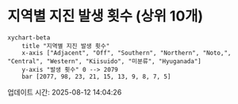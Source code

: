 # 지역별 지진 발생 횟수 (상위 10개)

```mermaid
xychart-beta
    title "지역별 지진 발생 횟수"
    x-axis ["Adjacent", "Off", "Southern", "Northern", "Noto,", "Central", "Western", "Kiisuido", "미분류", "Hyuganada"]
    y-axis "발생 횟수" 0 --> 2079
    bar [2077, 98, 23, 21, 15, 13, 9, 8, 7, 5]
```

업데이트 시간: 2025-08-12 14:04:26
